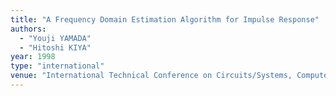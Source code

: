 ```yaml
---
title: "A Frequency Domain Estimation Algorithm for Impulse Response"
authors:
  - "Youji YAMADA"
  - "Hitoshi KIYA"
year: 1998
type: "international"
venue: "International Technical Conference on Circuits/Systems, Computers and Communications, Vol. 1, 1998-07-01."
---
```

